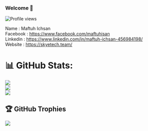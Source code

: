 ### Welcome 👋


![Profile views](https://scontent-cgk1-2.xx.fbcdn.net/v/t39.30808-6/313022852_5765222670200883_7036943073934056787_n.jpg?_nc_cat=108&ccb=1-7&_nc_sid=5f2048&_nc_eui2=AeEu0TlphhiUDPvdsO6Hi5AmAcv3_dI67GkBy_f90jrsaUn-exY4VJCc4h9y2_VXjJ643A7Ik8ZldID74VTWEGEs&_nc_ohc=YJeMs-d8YiAAX8x1d2X&_nc_ht=scontent-cgk1-2.xx&oh=00_AfAJ4DS_5e5ugNE8vo0UCe5sa49FXepkLI4pH4P3rSqG9g&oe=653AFCD8)

Name : Maftuh Ichsan<br>
Facebook : https://www.facebook.com/maftuhisan <br>
Linkedin : https://www.linkedin.com/in/maftuh-ichsan-456984198/<br>
Website : https://skyetech.team/

# 📊 GitHub Stats:
![](https://github-readme-stats.vercel.app/api?username=maftuh23&theme=react&hide_border=false&include_all_commits=false&count_private=false)<br/>
![](https://github-readme-streak-stats.herokuapp.com/?user=maftuh23&theme=react&hide_border=false)<br/>
![](https://github-readme-stats.vercel.app/api/top-langs/?username=maftuh23&theme=react&hide_border=false&include_all_commits=false&count_private=false&layout=compact)

## 🏆 GitHub Trophies
![](https://github-profile-trophy.vercel.app/?username=maftuh23&theme=radical&no-frame=false&no-bg=true&margin-w=4)

<!--
**maftuh23/maftuh23** is a ✨ _special_ ✨ repository because its `README.md` (this file) appears on your GitHub profile.

Here are some ideas to get you started:

- 🔭 I’m currently working on ...
- 🌱 I’m currently learning ...
- 👯 I’m looking to collaborate on ...
- 🤔 I’m looking for help with ...
- 💬 Ask me about ...
- 📫 How to reach me: ...
- 😄 Pronouns: ...
- ⚡ Fun fact: ...
-->

